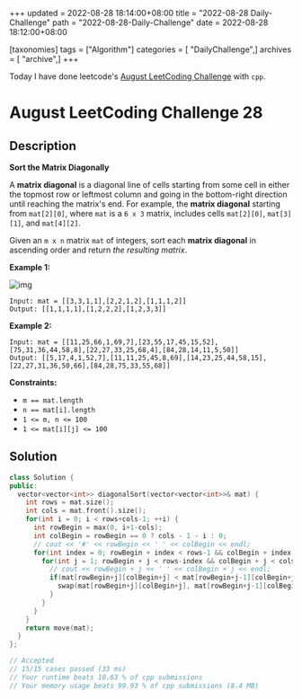 +++
updated = 2022-08-28 18:14:00+08:00
title = "2022-08-28 Daily-Challenge"
path = "2022-08-28-Daily-Challenge"
date = 2022-08-28 18:12:00+08:00

[taxonomies]
tags = ["Algorithm"]
categories = [ "DailyChallenge",]
archives = [ "archive",]
+++

Today I have done leetcode's [August LeetCoding Challenge](https://leetcode.com/problems/sort-the-matrix-diagonally/) with `cpp`.

<!-- more -->

# August LeetCoding Challenge 28

## Description

**Sort the Matrix Diagonally**

A **matrix diagonal** is a diagonal line of cells starting from some cell in either the  topmost row or leftmost column and going in the bottom-right direction  until reaching the matrix's end. For example, the **matrix diagonal** starting from `mat[2][0]`, where `mat` is a `6 x 3` matrix, includes cells `mat[2][0]`, `mat[3][1]`, and `mat[4][2]`.

Given an `m x n` matrix `mat` of integers, sort each **matrix diagonal** in ascending order and return *the resulting matrix*.

 

**Example 1:**

![img](https://assets.leetcode.com/uploads/2020/01/21/1482_example_1_2.png)

```
Input: mat = [[3,3,1,1],[2,2,1,2],[1,1,1,2]]
Output: [[1,1,1,1],[1,2,2,2],[1,2,3,3]]
```

**Example 2:**

```
Input: mat = [[11,25,66,1,69,7],[23,55,17,45,15,52],[75,31,36,44,58,8],[22,27,33,25,68,4],[84,28,14,11,5,50]]
Output: [[5,17,4,1,52,7],[11,11,25,45,8,69],[14,23,25,44,58,15],[22,27,31,36,50,66],[84,28,75,33,55,68]]
```

 

**Constraints:**

- `m == mat.length`
- `n == mat[i].length`
- `1 <= m, n <= 100`
- `1 <= mat[i][j] <= 100`

## Solution

``` cpp
class Solution {
public:
  vector<vector<int>> diagonalSort(vector<vector<int>>& mat) {
    int rows = mat.size();
    int cols = mat.front().size();
    for(int i = 0; i < rows+cols-1; ++i) {
      int rowBegin = max(0, i+1-cols);
      int colBegin = rowBegin == 0 ? cols - 1 - i : 0;
      // cout << '#' << rowBegin << ' ' << colBegin << endl;
      for(int index = 0; rowBegin + index < rows-1 && colBegin + index < cols-1; ++index) {
        for(int j = 1; rowBegin + j < rows-index && colBegin + j < cols-index; ++j) {
          // cout << rowBegin + j << ' ' << colBegin + j << endl;
          if(mat[rowBegin+j][colBegin+j] < mat[rowBegin+j-1][colBegin+j-1]) {
            swap(mat[rowBegin+j][colBegin+j], mat[rowBegin+j-1][colBegin+j-1]);
          }
        }
      }
    }
    return move(mat);
  }
};

// Accepted
// 15/15 cases passed (33 ms)
// Your runtime beats 10.63 % of cpp submissions
// Your memory usage beats 99.93 % of cpp submissions (8.4 MB)
```
